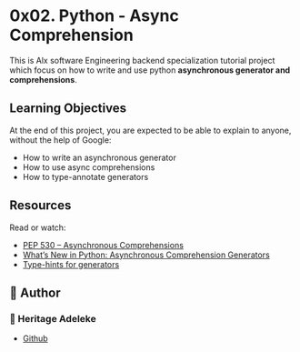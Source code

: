 # 0x02. Python - Async Comprehension

<p>This is Alx software Engineering backend specialization tutorial project which focus on how to write and use python <b>asynchronous generator and comprehensions</b>.</p>

## Learning Objectives
At the end of this project, you are expected to be able to explain to anyone, without the help of Google:

- How to write an asynchronous generator
- How to use async comprehensions
- How to type-annotate generators

## Resources
Read or watch:

- [PEP 530 – Asynchronous Comprehensions](https://peps.python.org/pep-0530/)
- [What’s New in Python: Asynchronous Comprehension Generators](https://www.blog.pythonlibrary.org/2017/02/14/whats-new-in-python-asynchronous-comprehensions-generators/)
- [Type-hints for generators](https://stackoverflow.com/questions/42531143/how-to-type-hint-a-generator-in-python-3)

## :pencil: **Author**
### :woman: Heritage Adeleke
- [Github](https://github.com/Adetops)

